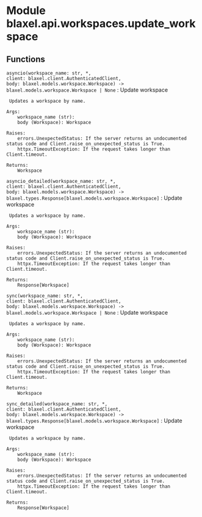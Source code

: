 Module blaxel.api.workspaces.update_workspace
=============================================

Functions
---------

`asyncio(workspace_name: str, *, client: blaxel.client.AuthenticatedClient, body: blaxel.models.workspace.Workspace) ‑> blaxel.models.workspace.Workspace | None`
:   Update workspace
    
     Updates a workspace by name.
    
    Args:
        workspace_name (str):
        body (Workspace): Workspace
    
    Raises:
        errors.UnexpectedStatus: If the server returns an undocumented status code and Client.raise_on_unexpected_status is True.
        httpx.TimeoutException: If the request takes longer than Client.timeout.
    
    Returns:
        Workspace

`asyncio_detailed(workspace_name: str, *, client: blaxel.client.AuthenticatedClient, body: blaxel.models.workspace.Workspace) ‑> blaxel.types.Response[blaxel.models.workspace.Workspace]`
:   Update workspace
    
     Updates a workspace by name.
    
    Args:
        workspace_name (str):
        body (Workspace): Workspace
    
    Raises:
        errors.UnexpectedStatus: If the server returns an undocumented status code and Client.raise_on_unexpected_status is True.
        httpx.TimeoutException: If the request takes longer than Client.timeout.
    
    Returns:
        Response[Workspace]

`sync(workspace_name: str, *, client: blaxel.client.AuthenticatedClient, body: blaxel.models.workspace.Workspace) ‑> blaxel.models.workspace.Workspace | None`
:   Update workspace
    
     Updates a workspace by name.
    
    Args:
        workspace_name (str):
        body (Workspace): Workspace
    
    Raises:
        errors.UnexpectedStatus: If the server returns an undocumented status code and Client.raise_on_unexpected_status is True.
        httpx.TimeoutException: If the request takes longer than Client.timeout.
    
    Returns:
        Workspace

`sync_detailed(workspace_name: str, *, client: blaxel.client.AuthenticatedClient, body: blaxel.models.workspace.Workspace) ‑> blaxel.types.Response[blaxel.models.workspace.Workspace]`
:   Update workspace
    
     Updates a workspace by name.
    
    Args:
        workspace_name (str):
        body (Workspace): Workspace
    
    Raises:
        errors.UnexpectedStatus: If the server returns an undocumented status code and Client.raise_on_unexpected_status is True.
        httpx.TimeoutException: If the request takes longer than Client.timeout.
    
    Returns:
        Response[Workspace]